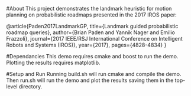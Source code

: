 #About
This project demonstrates the landmark heuristic for motion planning on probabilistic roadmaps presented in the 2017 IROS paper:

@article{Paden2017LandmarkGP,
  title={Landmark guided probabilistic roadmap queries},
  author={Brian Paden and Yannik Nager and Emilio Frazzoli},
  journal={2017 IEEE/RSJ International Conference on Intelligent Robots and Systems (IROS)},
  year={2017},
  pages={4828-4834}
}

#Dependancies
This demo requires cmake and boost to run the demo. Plotting the results requires matplotlib.

#Setup and Run
Running build.sh will run cmake and compile the demo. Then run.sh will run the demo and plot the results saving them in the top-level directory.


